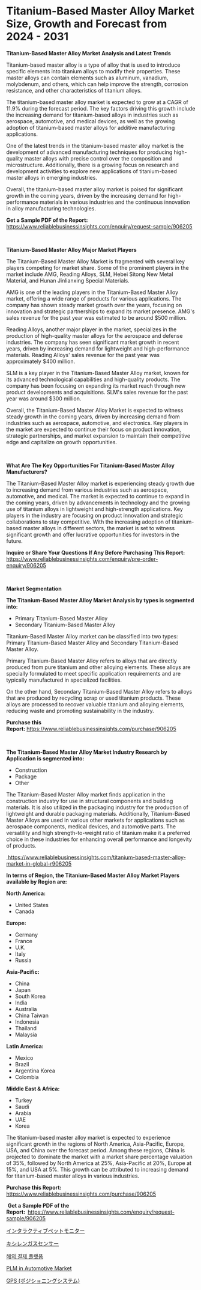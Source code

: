 <p><h1>Titanium-Based Master Alloy Market Size, Growth and Forecast from 2024 - 2031</h1></p><p><strong>Titanium-Based Master Alloy Market Analysis and Latest Trends</strong></p>
<p><p>Titanium-based master alloy is a type of alloy that is used to introduce specific elements into titanium alloys to modify their properties. These master alloys can contain elements such as aluminum, vanadium, molybdenum, and others, which can help improve the strength, corrosion resistance, and other characteristics of titanium alloys.</p><p>The titanium-based master alloy market is expected to grow at a CAGR of 11.9% during the forecast period. The key factors driving this growth include the increasing demand for titanium-based alloys in industries such as aerospace, automotive, and medical devices, as well as the growing adoption of titanium-based master alloys for additive manufacturing applications.</p><p>One of the latest trends in the titanium-based master alloy market is the development of advanced manufacturing techniques for producing high-quality master alloys with precise control over the composition and microstructure. Additionally, there is a growing focus on research and development activities to explore new applications of titanium-based master alloys in emerging industries.</p><p>Overall, the titanium-based master alloy market is poised for significant growth in the coming years, driven by the increasing demand for high-performance materials in various industries and the continuous innovation in alloy manufacturing technologies.</p></p>
<p><strong>Get a Sample PDF of the Report:&nbsp;</strong> <a href="https://www.reliablebusinessinsights.com/enquiry/request-sample/906205">https://www.reliablebusinessinsights.com/enquiry/request-sample/906205</a></p>
<p>&nbsp;</p>
<p><strong>Titanium-Based Master Alloy Major Market Players</strong></p>
<p><p>The Titanium-Based Master Alloy Market is fragmented with several key players competing for market share. Some of the prominent players in the market include AMG, Reading Alloys, SLM, Hebei Sitong New Metal Material, and Hunan Jinlianxing Special Materials.</p><p>AMG is one of the leading players in the Titanium-Based Master Alloy market, offering a wide range of products for various applications. The company has shown steady market growth over the years, focusing on innovation and strategic partnerships to expand its market presence. AMG's sales revenue for the past year was estimated to be around $500 million.</p><p>Reading Alloys, another major player in the market, specializes in the production of high-quality master alloys for the aerospace and defense industries. The company has seen significant market growth in recent years, driven by increasing demand for lightweight and high-performance materials. Reading Alloys' sales revenue for the past year was approximately $400 million.</p><p>SLM is a key player in the Titanium-Based Master Alloy market, known for its advanced technological capabilities and high-quality products. The company has been focusing on expanding its market reach through new product developments and acquisitions. SLM's sales revenue for the past year was around $300 million.</p><p>Overall, the Titanium-Based Master Alloy Market is expected to witness steady growth in the coming years, driven by increasing demand from industries such as aerospace, automotive, and electronics. Key players in the market are expected to continue their focus on product innovation, strategic partnerships, and market expansion to maintain their competitive edge and capitalize on growth opportunities.</p></p>
<p>&nbsp;</p>
<p><strong>What Are The Key Opportunities For Titanium-Based Master Alloy Manufacturers?</strong></p>
<p><p>The Titanium-Based Master Alloy market is experiencing steady growth due to increasing demand from various industries such as aerospace, automotive, and medical. The market is expected to continue to expand in the coming years, driven by advancements in technology and the growing use of titanium alloys in lightweight and high-strength applications. Key players in the industry are focusing on product innovation and strategic collaborations to stay competitive. With the increasing adoption of titanium-based master alloys in different sectors, the market is set to witness significant growth and offer lucrative opportunities for investors in the future.</p></p>
<p><strong>Inquire or Share Your Questions If Any Before Purchasing This Report:</strong> <a href="https://www.reliablebusinessinsights.com/enquiry/pre-order-enquiry/906205">https://www.reliablebusinessinsights.com/enquiry/pre-order-enquiry/906205</a></p>
<p>&nbsp;</p>
<p><strong>Market Segmentation</strong></p>
<p><strong>The Titanium-Based Master Alloy Market Analysis by types is segmented into:</strong></p>
<p><ul><li>Primary Titanium-Based Master Alloy</li><li>Secondary Titanium-Based Master Alloy</li></ul></p>
<p><p>Titanium-Based Master Alloy market can be classified into two types: Primary Titanium-Based Master Alloy and Secondary Titanium-Based Master Alloy. </p><p>Primary Titanium-Based Master Alloy refers to alloys that are directly produced from pure titanium and other alloying elements. These alloys are specially formulated to meet specific application requirements and are typically manufactured in specialized facilities.</p><p>On the other hand, Secondary Titanium-Based Master Alloy refers to alloys that are produced by recycling scrap or used titanium products. These alloys are processed to recover valuable titanium and alloying elements, reducing waste and promoting sustainability in the industry.</p></p>
<p><strong>Purchase this Report:&nbsp;</strong><a href="https://www.reliablebusinessinsights.com/purchase/906205">https://www.reliablebusinessinsights.com/purchase/906205</a></p>
<p>&nbsp;</p>
<p><strong>The Titanium-Based Master Alloy Market Industry Research by Application is segmented into:</strong></p>
<p><ul><li>Construction</li><li>Package</li><li>Other</li></ul></p>
<p><p>The Titanium-Based Master Alloy market finds application in the construction industry for use in structural components and building materials. It is also utilized in the packaging industry for the production of lightweight and durable packaging materials. Additionally, Titanium-Based Master Alloys are used in various other markets for applications such as aerospace components, medical devices, and automotive parts. The versatility and high strength-to-weight ratio of titanium make it a preferred choice in these industries for enhancing overall performance and longevity of products.</p></p>
<p><a href="https://www.reliablebusinessinsights.com/titanium-based-master-alloy-market-in-global-r906205">&nbsp;https://www.reliablebusinessinsights.com/titanium-based-master-alloy-market-in-global-r906205</a></p>
<p><strong>In terms of Region, the Titanium-Based Master Alloy Market Players available by Region are:</strong></p>
<p>
    <p> <strong> North America: </strong>
        <ul>
            <li>United States</li>
            <li>Canada</li>
        </ul>
        </p> 
    <p> <strong> Europe: </strong>
        <ul>
            <li>Germany</li>
            <li>France</li>
            <li>U.K.</li>
            <li>Italy</li>
            <li>Russia</li>
        </ul>
        </p> 
    <p> <strong> Asia-Pacific: </strong>
        <ul>
            <li>China</li>
            <li>Japan</li>
            <li>South Korea</li>
            <li>India</li>
            <li>Australia</li>
            <li>China Taiwan</li>
            <li>Indonesia</li>
            <li>Thailand</li>
            <li>Malaysia</li>
        </ul>
        </p> 
    <p> <strong> Latin America: </strong>
        <ul>
            <li>Mexico</li>
            <li>Brazil</li>
            <li>Argentina Korea</li>
            <li>Colombia</li>
        </ul>
        </p> 
    <p> <strong> Middle East & Africa: </strong>
        <ul>
            <li>Turkey</li>
            <li>Saudi</li>
            <li>Arabia</li>
            <li>UAE</li>
            <li>Korea</li>
        </ul>
    </p>
    </p>
<p><p>The titanium-based master alloy market is expected to experience significant growth in the regions of North America, Asia-Pacific, Europe, USA, and China over the forecast period. Among these regions, China is projected to dominate the market with a market share percentage valuation of 35%, followed by North America at 25%, Asia-Pacific at 20%, Europe at 15%, and USA at 5%. This growth can be attributed to increasing demand for titanium-based master alloys in various industries.</p></p>
<p><strong>Purchase this Report: </strong><a href="https://www.reliablebusinessinsights.com/purchase/906205">https://www.reliablebusinessinsights.com/purchase/906205</a></p>
<p>&nbsp;<strong>Get a Sample PDF of the Report:&nbsp;&nbsp;</strong><a href="https://www.reliablebusinessinsights.com/enquiry/request-sample/906205">https://www.reliablebusinessinsights.com/enquiry/request-sample/906205</a></p>
<p><strong></strong></p>
<p><p><a href="https://github.com/mohamedbakry57/Market-Research-Report-List-4/blob/main/912711490884.md">インタラクティブペットモニター</a></p><p><a href="https://medium.com/@attyourniture/%E3%82%AD%E3%82%B7%E3%83%AC%E3%83%B3%E3%82%AC%E3%82%B9%E3%82%BB%E3%83%B3%E3%82%B5%E3%83%BC%E5%B8%82%E5%A0%B4-2031%E5%B9%B4%E3%81%BE%E3%81%A7%E3%81%AE%E5%8B%95%E5%90%91-%E4%BA%88%E6%B8%AC-%E7%AB%B6%E4%BA%89%E5%88%86%E6%9E%90-6cc31bb1f51e">キシレンガスセンサー</a></p><p><a href="https://medium.com/@jesseperry626/%EA%B5%AD%EA%B2%BD%EC%9D%84-%EB%84%98%EB%82%98%EB%93%9C%EB%8A%94-%EA%B2%B0%EC%A0%9C-%ED%94%8C%EB%9E%AB%ED%8F%BC-%EC%8B%9C%EC%9E%A5-%EC%A7%80%ED%91%9C-%ED%95%B4%EC%84%9D-%EC%8B%9C%EC%9E%A5-%EC%A0%90%EC%9C%A0%EC%9C%A8-%ED%8A%B8%EB%A0%8C%EB%93%9C-%EB%B0%8F-%EC%84%B1%EC%9E%A5-%ED%8C%A8%ED%84%B4-277423998e12">해외 결제 플랫폼</a></p><p><a href="https://github.com/HenrietteMills1/Market-Research-Report-List-1/blob/main/plm-in-automotive-market.md">PLM in Automotive Market</a></p><p><a href="https://github.com/roulaayoub-saad/Market-Research-Report-List-1/blob/main/353971984085.md">GPS (ポジショニングシステム)</a></p></p>